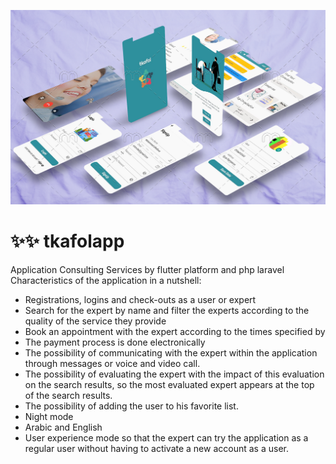 ![Logo](workout.png)
# :sparkles::sparkles: tkafolapp
Application Consulting Services by flutter platform and php laravel 
Characteristics of the application in a nutshell:
- Registrations, logins and check-outs as a user or expert
- Search for the expert by name and filter the experts according to the quality of the service they provide
- Book an appointment with the expert according to the times specified by
- The payment process is done electronically
- The possibility of communicating with the expert within the application through messages or voice and video call.
- The possibility of evaluating the expert with the impact of this evaluation on the search results, so the most evaluated expert appears at the top of the search results.
- The possibility of adding the user to his favorite list.
- Night mode
-  Arabic and English 
-  User experience mode so that the expert can try the application as a regular user without having to activate a new account as a user.
